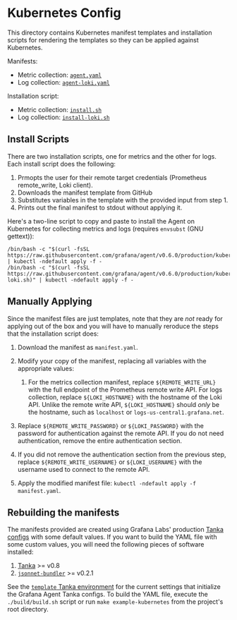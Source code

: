 # Kubernetes Config

This directory contains Kubernetes manifest templates and installation scripts
for rendering the templates so they can be applied against Kubernetes.

Manifests:

- Metric collection: [`agent.yaml`](./agent.yaml)
- Log collection: [`agent-loki.yaml`](./agent-loki.yaml)

Installation script:

- Metric collection: [`install.sh`](./install.sh)
- Log collection: [`install-loki.sh`](./install-loki.sh)

## Install Scripts

There are two installation scripts, one for metrics and the other for logs. Each
install script does the following:

1. Prmopts the user for their remote target credentials (Prometheus remote_write, Loki client).
2. Downloads the manifest template from GitHub
3. Substitutes variables in the template with the provided input from
   step 1.
4. Prints out the final manifest to stdout without applying it.

Here's a two-line script to copy and paste to install the Agent on
Kubernetes for collecting metrics and logs (requires `envsubst` (GNU gettext)):

```
/bin/bash -c "$(curl -fsSL https://raw.githubusercontent.com/grafana/agent/v0.6.0/production/kubernetes/install.sh)" | kubectl -ndefault apply -f -
/bin/bash -c "$(curl -fsSL https://raw.githubusercontent.com/grafana/agent/v0.6.0/production/kubernetes/install-loki.sh)" | kubectl -ndefault apply -f -
```

## Manually Applying

Since the manifest files are just templates, note that they are *not* ready for
applying out of the box and you will have to manually reroduce the steps that
the installation script does:

1. Download the manifest as `manifest.yaml`.

2. Modify your copy of the manifest, replacing all variables with the
   appropriate values:

   1. For the metrics collection manifest, replace `${REMOTE_WRITE_URL}` with
      the full endpoint of the Prometheus remote write API. For logs collection,
      replace `${LOKI_HOSTNAME}` with the hostname of the Loki API. Unlike the
      remote write API, `${LOKI_HOSTNAME}` should _only_ be the hostname, such
      as `localhost` or `logs-us-central1.grafana.net`.

  2. Replace `${REMOTE_WRITE_PASSWORD}` or `${LOKI_PASSWORD}` with the password
     for authentication against the remote API. If you do not need
     authentication, remove the entire authentication section. 

  3. If you did not remove the authentication section from the previous step,
     replace `${REMOTE_WRITE_USERNAME}` or `${LOKI_USERNAME}` with the username
     used to connect to the remote API.

3. Apply the modified manifest file: `kubectl -ndefault apply -f manifest.yaml`.

## Rebuilding the manifests 

The manifests provided are created using Grafana Labs' production 
[Tanka configs](../tanka/grafana-agent) with some default values. If you want to
build the YAML file with some custom values, you will need the following pieces
of software installed:

1. [Tanka](https://github.com/grafana/tanka) >= v0.8
2. [`jsonnet-bundler`](https://github.com/jsonnet-bundler/jsonnet-bundler) >= v0.2.1

See the [`template` Tanka environment](./build/template) for the current
settings that initialize the Grafana Agent Tanka configs. To build the YAML
file, execute the `./build/build.sh` script or run `make example-kubernetes`
from the project's root directory.
